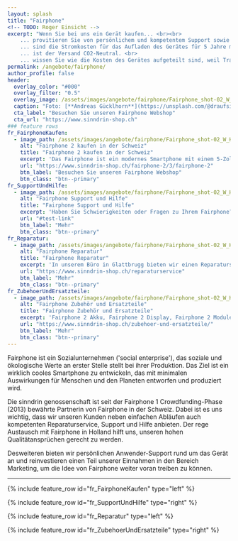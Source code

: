 ```yaml
---
layout: splash
title: "Fairphone"
<!-- TODO: Roger Einsicht -->
excerpt: "Wenn Sie bei uns ein Gerät kaufen... <br><br>
    ... provitieren Sie von persönlichem und kompetentem Support sowie einfachen Prozessen bei Garantiefällen. <br>
    ... sind die Stromkosten für das Aufladen des Gerätes für 5 Jahre mit 100% Schweizer Solarstrom gesponsert. <br>
    ... ist der Versand CO2-Neutral. <br>
    ... wissen Sie wie die Kosten des Gerätes aufgeteilt sind, weil Transparenz uns wichtig ist."
permalink: /angebote/fairphone/
author_profile: false
header:
  overlay_color: "#000"
  overlay_filter: "0.5"
  overlay_image: /assets/images/angebote/fairphone/Fairphone_shot-02_W_HR-s_600x600.jpg
  caption: "Foto: [**Andreas Gücklhorn**](https://unsplash.com/@draufsicht)"
  cta_label: "Besuchen Sie unseren Fairphone Webshop"
  cta_url: "https://www.sinndrin-shop.ch"
### feature rows
fr_FairphoneKaufen:
  - image_path: /assets/images/angebote/fairphone/Fairphone_shot-02_W_HR-s_600x600.jpg
    alt: "Fairphone 2 kaufen in der Schweiz"
    title: "Fairphone 2 kaufen in der Schweiz"
    excerpt: 'Das Fairphone ist ein modernes Smartphone mit einem 5-Zoll Full-HD Display und setzt auf Android 6.0 (Marshmallow). Das Fairphone unterscheidet sich von anderen Smartphones durch die Verwendung von Zinn, Coltan und Wolfram aus konfliktfreien Gebieten und zertifiziertem Fairtrade Gold. Ebenfalls neuartig ist der modulare Aufbau, der die Reparatur in hohem Masse vereinfacht.'
    url: "https://www.sinndrin-shop.ch/fairphone-2/3/fairphone-2"
    btn_label: "Besuchen Sie unseren Fairphone Webshop"
    btn_class: "btn--primary"
fr_SupportUndHilfe:
  - image_path: /assets/images/angebote/fairphone/Fairphone_shot-02_W_HR-s_600x600.jpg
    alt: "Fairphone Support und Hilfe"
    title: "Fairphone Support und Hilfe"
    excerpt: 'Haben Sie Schwierigkeiten oder Fragen zu Ihrem Fairphone? Egal ob Sie zum ersten Mal ein Smartphone besitzen oder bereits erfahren im Umgang mit Smartphones sind: wir bieten Ihnen eine professionelle und menschliche Hilfestellung bei Ihren Fragen.'
    url: "#test-link"
    btn_label: "Mehr"
    btn_class: "btn--primary"
fr_Reparatur:
  - image_path: /assets/images/angebote/fairphone/Fairphone_shot-02_W_HR-s_600x600.jpg
    alt: "Fairphone Reparatur"
    title: "Fairphone Reparatur"
    excerpt: 'In unserem Büro in Glattbrugg bieten wir einen Reparaturservice für Ihr Fairphone. Egal ob es sich um ein kaputtes Display, Softwareprobleme oder anderweitige Anliegen handelt. Wir stehen eng mit dem Reparaturcenter von Fairphone in Kontakt, um eine schnelle Abwicklung ihres Falles zu ermöglichen. Bei den Reparaturen orientieren sich unsere Preise an denen von Fairphone.'
    url: "https://www.sinndrin-shop.ch/reparaturservice"
    btn_label: "Mehr"
    btn_class: "btn--primary"
fr_ZubehoerUndErsatzteile:
  - image_path: /assets/images/angebote/fairphone/Fairphone_shot-02_W_HR-s_600x600.jpg
    alt: "Fairphone Zubehör und Ersatzteile"
    title: "Fairphone Zubehör und Ersatzteile"
    excerpt: 'Fairphone 2 Akku, Fairphone 2 Display, Fairphone 2 Module, Fairphone 2 Hüllen (Slim Cover) und weitere Ersatzteile und Zubehör-Angebote rund um Ihr Fairphone.'
    url: "https://www.sinndrin-shop.ch/zubehoer-und-ersatzteile/"
    btn_label: "Mehr"
    btn_class: "btn--primary"
---
```

<!-- TODO: Roger Einsicht -->
Fairphone ist ein Sozialunternehmen ('social enterprise'), das soziale und ökologische Werte an erster Stelle stellt bei ihrer Produktion. Das Ziel ist ein wirklich cooles Smartphone zu entwickeln, das mit minimalen Auswirkungen für Menschen und den Planeten entworfen und produziert wird.

Die sinndrin genossenschaft ist seit der Fairphone 1 Crowdfunding-Phase (2013) bewährte Partnerin von Fairphone in der Schweiz. Dabei ist es uns wichtig, dass wir unseren Kunden neben einfachen Abläufen auch kompetenten Reparaturservice, Support und Hilfe anbieten. Der rege Austausch mit Fairphone in Holland hilft uns, unseren hohen Qualitätansprüchen gerecht zu werden.

Desweiteren bieten wir persönlichen Anwender-Support rund um das Gerät an und reinvestieren einen Teil unserer Einnahmen in den Bereich Marketing, um die Idee von Fairphone weiter voran treiben zu können.

<hr>

{% include feature_row id="fr_FairphoneKaufen" type="left" %}

{% include feature_row id="fr_SupportUndHilfe" type="right" %}

{% include feature_row id="fr_Reparatur" type="left" %}

{% include feature_row id="fr_ZubehoerUndErsatzteile" type="right" %}
